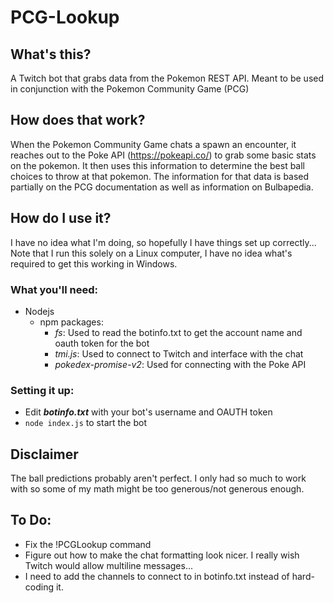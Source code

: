 # PCG-Lookup

## What's this?
A Twitch bot that grabs data from the Pokemon REST API.  Meant to be used in conjunction with the Pokemon Community Game (PCG)

## How does that work?
When the Pokemon Community Game chats a spawn an encounter, it reaches out to the Poke API (https://pokeapi.co/) to grab some basic stats on the pokemon.  It then uses this information to determine the best ball choices to throw at that pokemon.  The information for that data is based partially on the PCG documentation as well as information on Bulbapedia.

## How do I use it?
I have no idea what I'm doing, so hopefully I have things set up correctly...  Note that I run this solely on a Linux computer, I have no idea what's required to get this working in Windows.

### What you'll need:
- Nodejs
  - npm packages:
      - *fs*: Used to read the botinfo.txt to get the account name and oauth token for the bot
      - *tmi.js*: Used to connect to Twitch and interface with the chat
      - *pokedex-promise-v2*: Used for connecting with the Poke API
   
### Setting it up:
- Edit ***botinfo.txt*** with your bot's username and OAUTH token
- `node index.js` to start the bot

## Disclaimer
The ball predictions probably aren't perfect.  I only had so much to work with so some of my math might be too generous/not generous enough.

## To Do:
- Fix the !PCGLookup command
- Figure out how to make the chat formatting look nicer.  I really wish Twitch would allow multiline messages...
- I need to add the channels to connect to in botinfo.txt instead of hard-coding it.

